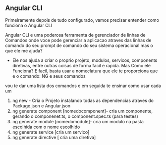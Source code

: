 
## Angular CLI
Primeiramente depois de tudo configurado, vamos precisar entender como funciona o Angular CLI

Angular CLI e uma poderosa ferramenta de gerenciador de linhas de Comandos onde voce pode gerenciar a aplicacao  atraves das linhas de comando do seu prompt de comando do seu sistema operacional
mas o que ele me ajuda?
- Ele nos ajuda a criar o proprio projeto, modulos, servicos, components diretivas, entre outras coisas de forma facil e rapida.
Mas Como ele Funciona?
E facil, basta usar a nomeclatura que ele te proporciona que e o comando: NG e seus comandos

vou te dar uma lista dos comandos e em seguida te ensinar como usar cada um

1. ng new - Cria o Projeto instalando todas as dependencias atraves do Package.json e Angular.json
2. ng generate component [nomedocomponent]- cria um componente, gerando o componenet.ts, o component.spec.ts (para testes)
3. ng generate module  [nomedomodule]- cria um modulo na pasta escolhida com o nome escolhido
4. ng generate service  [cria um servico]
5. ng generate directive [ cria uma diretiva]
